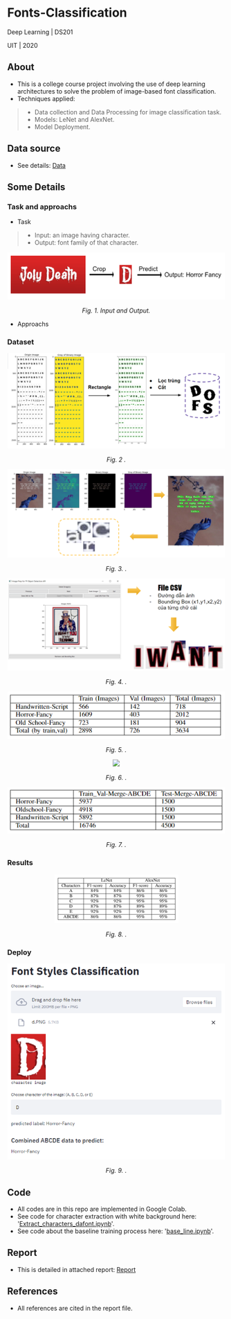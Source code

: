 # Fonts-Classification

Deep Learning | DS201

UIT | 2020

## About

* This is a college course project involving the use of deep learning architectures to solve the problem of image-based font classification.
* Techniques applied:
> * Data collection and Data Processing for image classification task.
> * Models: LeNet and AlexNet.
> * Model Deployment.

## Data source

* See details: <a href="https://github.com/hanhdthds/Fonts-Classification/tree/main/Data" target="_blank">Data</a>
## Some Details 

### Task and approachs 
* Task
> * Input: an image having character.
> * Output: font family of that character. 
<p align="center"><img src="https://github.com/hanhdthds/Fonts-Classification/blob/e31625830504711d2154f7def0ee3c4378954eb9/Image_Font_Project/Input_output.PNG" ></p>
<p align="center"><i>Fig. 1. Input and Output.</i></p>

* Approachs

### Dataset

<p align="center"><img src="https://github.com/hanhdthds/Fonts-Classification/blob/1771d085a61b49caa3d56015f85edd2bd0f38ad6/Image_Font_Project/Detect_white_background.png" ></p>
<p align="center"><i>Fig. 2 .</i></p>

<p align="center"><img src="https://github.com/hanhdthds/Fonts-Classification/blob/1771d085a61b49caa3d56015f85edd2bd0f38ad6/Image_Font_Project/Detect_simple_background.png" width="1000"></p>
<p align="center"><i>Fig. 3. .</i></p>

<p align="center"><img src="https://github.com/hanhdthds/Fonts-Classification/blob/1771d085a61b49caa3d56015f85edd2bd0f38ad6/Image_Font_Project/Detect_complicated_background.png" width="1000"></p>
<p align="center"><i>Fig. 4. .</i></p>

<p align="center"><img src="https://github.com/hanhdthds/Fonts-Classification/blob/c7257a4e71d3126d3796b315db7a44b38542ff95/Image_Font_Project/DATASET1.PNG" ></p>
<p align="center"><i>Fig. 5. .</i></p>

<p align="center"><img src="https://github.com/hanhdthds/Fonts-Classification/blob/c7257a4e71d3126d3796b315db7a44b38542ff95/Image_Font_Project/DATASET2.PNG.png" ></p>
<p align="center"><i>Fig. 6. .</i></p>

<p align="center"><img src="https://github.com/hanhdthds/Fonts-Classification/blob/c7257a4e71d3126d3796b315db7a44b38542ff95/Image_Font_Project/DATASET3.PNG" ></p>
<p align="center"><i>Fig. 7. .</i></p>

### Results

<p align="center"><img src="https://github.com/hanhdthds/Fonts-Classification/blob/da43dc363a9a34e68d99b760495006efe234cac5/Image_Font_Project/Result.PNG"></p>
<p align="center"><i>Fig. 8. .</i></p>

### Deploy
<p align="center"><img src="https://github.com/hanhdthds/Fonts-Classification/blob/da43dc363a9a34e68d99b760495006efe234cac5/Image_Font_Project/deloyyy.png"></p>
<p align="center"><i>Fig. 9. .</i></p>

## Code

* All codes are in this repo are implemented in Google Colab.
* See code for character extraction with white background here: '<a href="https://github.com/hanhdthds/Fonts-Classification/blob/02785f293b2dd5dcb7ab833ea14347f7a04703e0/Extract_characters_dafont.ipynb" target="_blank">Extract_characters_dafont.ipynb</a>'.
* See code about the baseline training process here: '<a href="https://github.com/hanhdthds/Fonts-Classification/blob/02785f293b2dd5dcb7ab833ea14347f7a04703e0/base_line.ipynb" target="_blank">base_line.ipynb</a>'.

## Report

* This is detailed in attached report: <a href="https://github.com/hanhdthds/Fonts-Classification/blob/main/FONT_report.pdf" target="_blank">Report</a>

## References

* All references are cited in the report file.
